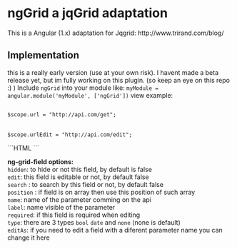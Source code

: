<h1>ngGrid a jqGrid adaptation</h1>
This is a Angular (1.x) adaptation for Jqgrid:  http://www.trirand.com/blog/

<h2>Implementation</h2>
this is a really early version (use at your own risk). I havent made a beta release yet, but im fully working on this plugin. (so keep an eye on this repo :) )
Include <code>ngGrid</code> into your module like:
<code>myModule = angular.module('myModule', ['ngGrid'])</code>
view example:
<p>
<code>
$scope.url = "http://api.com/get";
</code>
<br>
<code>
$scope.urlEdit = "http://api.com/edit";
</code>
</p>
```HTML
<ng-grid add url="url" edit="urlEdit" delete table-class="table">
  <ng-grid-field name="id_user" label="ID" hidden edit search></ng-grid-field>
</ng-grid>
```

<strong>ng-grid-field options:</strong><br>
<code>hidden</code>: to hide or not this field, by default is false<br>
<code>edit</code>: this field is editable or not, by default false<br>
<code>search</code> : to search by this field or not, by default false<br>
<code>position</code> : if field is on array then use this position of such array<br>
<code>name</code>: name of the parameter comming on the api<br>
<code>label</code>: name visible of the parameter<br>
<code>required</code>: if this field is required when editing<br>
<code>type</code>: there are 3 types <code>bool</code> <code>date</code> and <code>none</code> (none is default)<br> <code>editAs</code>: if you need to edit a field with a diferent parameter name you can change it here
